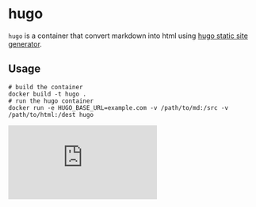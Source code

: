 # hugo

`hugo` is a container that convert markdown into html using [hugo static site generator](http://gohugo.io/).

## Usage

```
# build the container
docker build -t hugo .
# run the hugo container
docker run -e HUGO_BASE_URL=example.com -v /path/to/md:/src -v /path/to/html:/dest hugo
```


[![Analytics](https://kubernetes-site.appspot.com/UA-36037335-10/GitHub/contrib/git-sync/demo/hugo/README.md?pixel)]()
